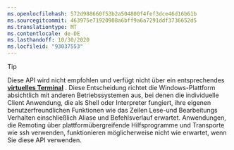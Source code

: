 ```yaml
---
ms.openlocfilehash: 572d988660f53b2a504800f4fef3dce46d16b61b
ms.sourcegitcommit: 463975e71920908a6bff9a6a7291ddf3736652d5
ms.translationtype: MT
ms.contentlocale: de-DE
ms.lasthandoff: 10/30/2020
ms.locfileid: "93037553"
---
```

> [!TIP]
> Diese API wird nicht empfohlen und verfügt nicht über ein entsprechendes **[virtuelles Terminal](../console-virtual-terminal-sequences.md)** . Diese Entscheidung richtet die Windows-Plattform absichtlich mit anderen Betriebssystemen aus, bei denen die individuelle Client Anwendung, die als Shell oder Interpreter fungiert, ihre eigenen benutzerfreundlichen Funktionen wie das Zeilen Lese-und Bearbeitungs Verhalten einschließlich Aliase und Befehlsverlauf erwartet. Anwendungen, die Remoting über plattformübergreifende Hilfsprogramme und Transporte wie ssh verwenden, funktionieren möglicherweise nicht wie erwartet, wenn Sie diese API verwenden.
